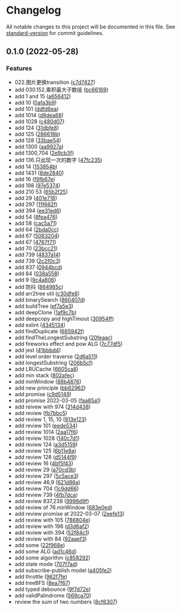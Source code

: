 # Changelog

All notable changes to this project will be documented in this file. See [standard-version](https://github.com/conventional-changelog/standard-version) for commit guidelines.

## 0.1.0 (2022-05-28)


### Features

* 022.图片更换transition ([c7d7427](https://github.com/ginlink/js-demo/commit/c7d74276f990eb2cd0db33941925323e7ea84224))
* add 030.152.乘积最大子数组 ([bc66169](https://github.com/ginlink/js-demo/commit/bc6616902aea1934acc58ed71f4632ba3f259106))
* add 1 and 15 ([a656412](https://github.com/ginlink/js-demo/commit/a656412896295d594aa8338b6b57e62ffa0723d7))
* add 10 ([0afa3b9](https://github.com/ginlink/js-demo/commit/0afa3b95985981a063f2d05eef85ee8d806e0646))
* add 101 ([ddfd6ea](https://github.com/ginlink/js-demo/commit/ddfd6ea813d220cf2aa1d1357621ab1a4189b67c))
* add 1014 ([d8dea88](https://github.com/ginlink/js-demo/commit/d8dea889d97113ffaeafbb93b713e8e29c2ffb7c))
* add 1028 ([c480d07](https://github.com/ginlink/js-demo/commit/c480d07d52dc00850e5c652b9aab9165166dbb8f))
* add 124 ([31dbfe8](https://github.com/ginlink/js-demo/commit/31dbfe85e51420ce4019bddfbc64176ada02654f))
* add 125 ([286618b](https://github.com/ginlink/js-demo/commit/286618b128bab03bf2375918428a649856004b2a))
* add 128 ([33bae54](https://github.com/ginlink/js-demo/commit/33bae5453b6ad35e1e50290a784fb32906ab8379))
* add 1300 ([aa9927a](https://github.com/ginlink/js-demo/commit/aa9927ac667dd72936638965f9b4bbf601eec6f8))
* add 1300,704 ([2e9cb3f](https://github.com/ginlink/js-demo/commit/2e9cb3fd943166a4ee61af10b5d6299e055a72b5))
* add 136.只出现一次的数字 ([47fc235](https://github.com/ginlink/js-demo/commit/47fc2352bbc938bdc5e221586e847fa04de9088d))
* add 14 ([153854b](https://github.com/ginlink/js-demo/commit/153854b02c9cc3da12e5414c798c5a8476c875d0))
* add 1431 ([8de2840](https://github.com/ginlink/js-demo/commit/8de284036e8527bf88e4bbfd38b373d271139860))
* add 16 ([f9fb67e](https://github.com/ginlink/js-demo/commit/f9fb67e37d5d6fe45a7a8f081ca889a76d7f4ac6))
* add 198 ([97e5374](https://github.com/ginlink/js-demo/commit/97e5374ea9306d13545abc846e6cf1cfdd9d0ffa))
* add 210 53 ([65b2f25](https://github.com/ginlink/js-demo/commit/65b2f2557ba3c05ee6b55fd9d066ef3aa689f041))
* add 29 ([401e718](https://github.com/ginlink/js-demo/commit/401e718613c3d4c5347095a4da6a14c397e1f1aa))
* add 297 ([11f662f](https://github.com/ginlink/js-demo/commit/11f662f97452e45cfdbbfc8fa966fa8867762528))
* add 394 ([ee31ed6](https://github.com/ginlink/js-demo/commit/ee31ed6ebe10391add7f28b132a6032e757402e3))
* add 54 ([8fea476](https://github.com/ginlink/js-demo/commit/8fea476e7358e3828f907b19fd20393805a68544))
* add 58 ([cac5a71](https://github.com/ginlink/js-demo/commit/cac5a717053f1335a893e01484b5eb809592f007))
* add 64 ([2bda0cc](https://github.com/ginlink/js-demo/commit/2bda0cca5301a8dbd9b6c7960c23981d4e9fcc6e))
* add 67 ([5063204](https://github.com/ginlink/js-demo/commit/5063204f49d5bf89748211c0f6afbea6452a65e6))
* add 67 ([4767f71](https://github.com/ginlink/js-demo/commit/4767f7198ba6308daa5f68477d8c023946417fbe))
* add 70 ([23bcc21](https://github.com/ginlink/js-demo/commit/23bcc2117bf71dee1471bddaa7bd8d7a49dd0973))
* add 739 ([4837a14](https://github.com/ginlink/js-demo/commit/4837a14ed1390dd7fbc02c1ae2ac97b2bc35d194))
* add 739 ([2c2f0c3](https://github.com/ginlink/js-demo/commit/2c2f0c358d1d8fa4e0a25566e745616b271cea98))
* add 837 ([0944bcd](https://github.com/ginlink/js-demo/commit/0944bcdf5ac592de44ad32d569202113530d1745))
* add 84 ([038a558](https://github.com/ginlink/js-demo/commit/038a558f1ee9defb26896b852216a34e3d7b6b77))
* add 9 ([9c4a806](https://github.com/ginlink/js-demo/commit/9c4a806e4987f0d485951d995aa3039c90fbc11c))
* add 防抖 ([864985c](https://github.com/ginlink/js-demo/commit/864985cdf7afdf85a751f0533688476f10f9b9a3))
* add arr2tree util ([c30dfe8](https://github.com/ginlink/js-demo/commit/c30dfe8cdf76ddcfd4bc87935be6e760b20556be))
* add binarySearch ([860407d](https://github.com/ginlink/js-demo/commit/860407d349fa9ecbeca7349ce9be1559d2bbc9f0))
* add buildTree ([ef7a5e3](https://github.com/ginlink/js-demo/commit/ef7a5e328ae1517c09146bfdf54104586faa970d))
* add deepClone ([1af9c7b](https://github.com/ginlink/js-demo/commit/1af9c7b8eae43c96fdcf12865964d47da434577f))
* add deepcopy and highTimout ([30954ff](https://github.com/ginlink/js-demo/commit/30954fffe212c8e89eb9989c69eddcb241956b65))
* add eslint ([4345134](https://github.com/ginlink/js-demo/commit/434513488cdf001cdcd5db5c375f019ebd36279b))
* add findDuplicate ([685942f](https://github.com/ginlink/js-demo/commit/685942f5830f662685d174edfa4d2e9b6e59bedb))
* add findTheLongestSubstring ([20feaac](https://github.com/ginlink/js-demo/commit/20feaac35e28e906341fa467c2e7274ae96a15f4))
* add fireworks effect and pow ALG ([7c77df5](https://github.com/ginlink/js-demo/commit/7c77df5c456e059772b73281b08c9e860d61488b))
* add jest ([41bbbd4](https://github.com/ginlink/js-demo/commit/41bbbd4003b730ddb5cd9962f01bb6cafacf7912))
* add level order traverse ([2d6a511](https://github.com/ginlink/js-demo/commit/2d6a5116d777fcf8b4ad352a93d655ec430107ee))
* add longestSubstring ([206b5cf](https://github.com/ginlink/js-demo/commit/206b5cf131b6f28faf341348178004efd23563ca))
* add LRUCache ([6605ca8](https://github.com/ginlink/js-demo/commit/6605ca8738fd9382c27a3d622bd0f1041bf8bfba))
* add min stack ([802afec](https://github.com/ginlink/js-demo/commit/802afecd0b82915b08999327c172aca02857388e))
* add minWindow ([88b4876](https://github.com/ginlink/js-demo/commit/88b48768b8f531e8c0324bce9e5870fe85d68fe9))
* add new principle ([bb62962](https://github.com/ginlink/js-demo/commit/bb629622e4f4d43c58a0e8071be50e3670307603))
* add promise ([c9d5149](https://github.com/ginlink/js-demo/commit/c9d5149706526f3aee4eb25902575afba1c2999c))
* add promise 2022-03-05 ([faa85a1](https://github.com/ginlink/js-demo/commit/faa85a140527544f3e43e26d55edf201fabba88d))
* add reivew with 974 ([314d438](https://github.com/ginlink/js-demo/commit/314d438dc99d1fd115f174f0e82a5d62340b2e9a))
* add review ([fb7bbc5](https://github.com/ginlink/js-demo/commit/fb7bbc526b9070d406cf63c6407838177147dc1c))
* add review 1, 15, 10 ([913e123](https://github.com/ginlink/js-demo/commit/913e123f3fe9aaadbef0a05a743f161ca2bc60ca))
* add review 101 ([eede534](https://github.com/ginlink/js-demo/commit/eede534090b5bc050a443c96cb31c3c921abe0a5))
* add review 1014 ([2aa17f6](https://github.com/ginlink/js-demo/commit/2aa17f6f7d3d5f66a31ffc667971a5c158556638))
* add review 1028 ([140c7d1](https://github.com/ginlink/js-demo/commit/140c7d1f577bb7b5419d9bde1a810f92e5326348))
* add review 124 ([a3d5159](https://github.com/ginlink/js-demo/commit/a3d51593dbb4f829e169f7b467f79fc0091d9e6f))
* add review 125 ([6b11e8a](https://github.com/ginlink/js-demo/commit/6b11e8a4ea21be2f48eba79b7ba7f5a39240ef52))
* add review 128 ([d5144f9](https://github.com/ginlink/js-demo/commit/d5144f9c72302242cf8523cd7320d6e4df200cd4))
* add review 16 ([4bf5f43](https://github.com/ginlink/js-demo/commit/4bf5f433070975064de56e7201fe64e08899b080))
* add review 29 ([a70cd3b](https://github.com/ginlink/js-demo/commit/a70cd3b07b2ef90c1332a0f7331244bc2a86b328))
* add review 297 ([5c5ace3](https://github.com/ginlink/js-demo/commit/5c5ace3aa389a927f5ddc5009f6d86c41ac9eeb5))
* add review 46,9 ([621d86a](https://github.com/ginlink/js-demo/commit/621d86a75cbfed7e283097d8ded409bc038cb4f1))
* add review 704 ([1c9dd66](https://github.com/ginlink/js-demo/commit/1c9dd66ecaf90c1e6641e9f10951744604edfb84))
* add review 739 ([4fb7dca](https://github.com/ginlink/js-demo/commit/4fb7dca297d650e5955b04863f4565e8c3c7a441))
* add review 837,238 ([9998d9f](https://github.com/ginlink/js-demo/commit/9998d9fa3a2ff11d4db0f9686aa776a918db1d9b))
* add review of 76.minWindow ([683e0ed](https://github.com/ginlink/js-demo/commit/683e0edc688f962b6725656430f3c2af49958bff))
* add review promise at 2022-03-07 ([2eefe13](https://github.com/ginlink/js-demo/commit/2eefe1354f797dcb260d4f728457846f12c9e46b))
* add review with 105 ([786804e](https://github.com/ginlink/js-demo/commit/786804e2d58f218bac8bbd8e916b91d641dfb51a))
* add review with 198 ([d3d6af2](https://github.com/ginlink/js-demo/commit/d3d6af217812fbad76a6f0ea2a763ca9dc5a2401))
* add review with 394 ([52f84c1](https://github.com/ginlink/js-demo/commit/52f84c1de5ce9c5de0c882af28d20fb21436bd65))
* add review with 84 ([92aaef3](https://github.com/ginlink/js-demo/commit/92aaef3925643359a2df83f3ec9e33b8f635a3fd))
* add some ([22f968e](https://github.com/ginlink/js-demo/commit/22f968ee272da309927bf0cb1642036957142a31))
* add some ALG ([ad1c46d](https://github.com/ginlink/js-demo/commit/ad1c46df5e549719bdd38b63e2fba4e9bacb4961))
* add some algorithm ([c858292](https://github.com/ginlink/js-demo/commit/c85829275324deba089aa3a56918f3740527be94))
* add state mode ([707f7ad](https://github.com/ginlink/js-demo/commit/707f7adb558460e7fb3b223bdf83fd4e49204ab4))
* add subscribe-publish model ([a405fe2](https://github.com/ginlink/js-demo/commit/a405fe2ae30d366f3e48e8571b0d8578dc0948e7))
* add throttle ([962f7fe](https://github.com/ginlink/js-demo/commit/962f7fe5400fdd4e111cbcedf1d8e5f598c66b9b))
* add treeBFS ([8ea7f67](https://github.com/ginlink/js-demo/commit/8ea7f677d01c385a5e3efea6ef25789ef4c98a2e))
* add typed debounce ([9f7d72e](https://github.com/ginlink/js-demo/commit/9f7d72e1fc3e5ba2c9cdf570c529cf92ddd74377))
* add validPalindrome ([569ca70](https://github.com/ginlink/js-demo/commit/569ca7064293256c9f78cc11d4e1e8a178abeda2))
* review the sum of two numbers ([8cf6307](https://github.com/ginlink/js-demo/commit/8cf63070c617688f6ab59d0fefa1f7e16d29ccdc))
